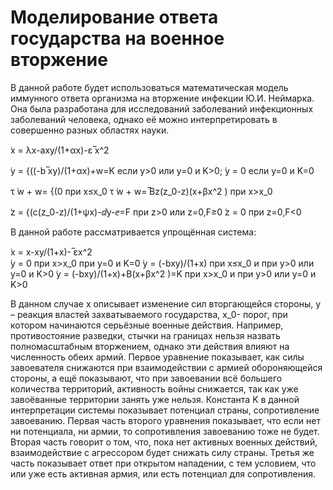 # Моделирование ответа государства на военное вторжение

В данной работе будет использоваться математическая модель иммунного ответа организма на вторжение инфекции Ю.И. Неймарка. Она была разработана для исследований заболеваний инфекционных заболеваний человека, однако её можно интерпретировать в совершенно разных областях науки.

 ̇x = λx-axy/(1+αx)-ε ̅x^2      
 
 ̇y = {((-b ̅xy)/(1+αx)+w=K   если y>0 или y=0 и K>0;
 ̇y = 0                      если y=0 и K=0
 
 τ ̇w + w= {(0                  при x≤x_0
 τ ̇w + w=  ̅Bz(z_0-z)(x+βx^2 )  при x>x_0
 
 ̇z = {(c(z_0-z)/(1+ψx)-ⅆy-ⅇ=F при z>0 или z=0,F≥0
 ̇z = 0                        при z=0,F<0              
 
 В данной работе рассматривается упрощённая система:
 
  ̇x = x-xy/(1+x)- ̅εx^2  
  ̇y = 0                                  при x>x_0   при y=0 и K=0
  ̇y = (-bxy)/(1+x)                       при x≤x_0  и при y>0 или y=0 и K>0
  ̇y = (-bxy)/(1+x)+B(x+βx^2 )=K          при x>x_0  и при y>0 или y=0 и K>0
 
В данном случае x описывает изменение сил вторгающейся стороны, y – реакция властей захватываемого государства, x_0- порог, при котором начинаются серьёзные военные действия. Например, противостояние разведки, стычки на границах нельзя назвать полномасштабным вторжением, однако эти действия влияют на численность обеих армий. 
Первое уравнение показывает, как силы завоевателя снижаются при взаимодействии с армией обороняющейся стороны, а ещё показывают, что при завоевании всё большего количества территорий, активность войны снижается, так как уже завоёванные территории занять уже нельзя.
Константа K в данной интерпретации системы показывает потенциал страны, сопротивление завоеванию.  Первая часть второго уравнения показывает, что если нет ни потенциала, ни армии, то сопротивления завоеванию тоже не будет. Вторая часть говорит о том, что, пока нет активных военных действий, взаимодействие с агрессором будет снижать силу страны. Третья же часть показывает ответ при открытом нападении, с тем условием, что или уже есть активная армия, или есть потенциал для сопротивления.
